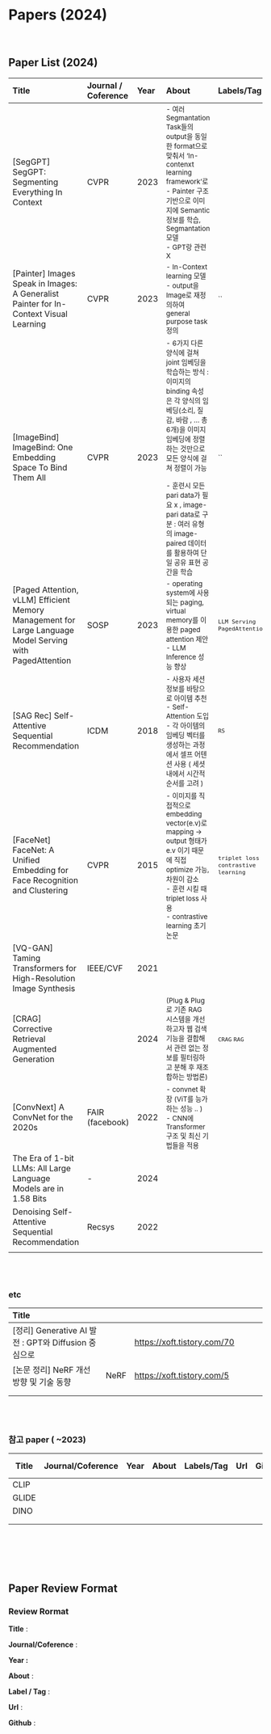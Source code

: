 # Papers (2024)

</br>

## Paper List (2024)
|                                                   Title                                                  	| Journal / Coference  	| Year 	|                                                                                                                                                                   About                                                                                                                                                                  	|             Labels/Tag             	| Read / Review 	|
|:--------------------------------------------------------------------------------	|:--------	|:----	|:---------------------------------	|:----	|:----	|
| [SegGPT] SegGPT: Segmenting Everything In Context | CVPR  | 2023 	|<sup> - 여러 Segmantation Task들의 output을 동일한 format으로 맞춰서  ‘In-contenxt learning framework’로<br>- Painter 구조 기반으로 이미지에 Semantic 정보를 학습, Segmantation 모델<br>- GPT랑 관련 X </sup> |    |   |
| [Painter] Images Speak in Images: A Generalist Painter for In-Context Visual Learning | CVPR  | 2023  |<sup> - In-Context learning 모델<br>- output을 Image로 재정의하여 general purpose task 정의 </sup>	| <sup> `` </sup>|   |
| [ImageBind] ImageBind: One Embedding Space To Bind Them All   | CVPR  | 2023 	|<sup> - 6가지 다른 양식에 걸쳐 joint 임베딩을 학습하는 방식 : 이미지의 binding 속성은 각 양식의 임베딩(소리, 질감, 바람 , … 총 6개)을 이미지 임베딩에 정렬하는 것만으로 모든 양식에 걸쳐 정렬이 가능<br><br>- 훈련시 모든 pari data가 필요 x , image-pari data로 구분  : 여러 유형의 image-paired 데이터를 활용하여 단일 공유 표현 공간을 학습 	|<sup> `` </sup>|   |
| [Paged Attention, vLLM] Efficient Memory Management for Large Language Model Serving with PagedAttention 	| SOSP  | 2023 	|<sup> - operating system에 사용되는 paging, virtual memory를 이용한 paged attention 제안<br>- LLM Inference 성능 향상  </sup>| <sup> `LLM Serving` `PagedAttention` </sup> |   |
| [SAG Rec] Self-Attentive Sequential Recommendation    | ICDM                 	| 2018 	|<sup> - 사용자 세션 정보를 바탕으로 아이템 추천<br>- Self-Attention 도입<br>- 각 아이템의 임베딩 벡터를 생성하는 과정에서 셀프 어텐션 사용 ( 세셧 내에서 시간적 순서를 고려 )  </sup>  |<sup> `RS` </sup>    |   |
| [FaceNet] FaceNet: A Unified Embedding for Face Recognition and Clustering    | CVPR  | 2015  |<sup> - 이미지를 직접적으로 embedding vector(e.v)로 mapping → output 형태가 e.v 이기 때문에 직접 optimize 가능, 차원이 감소<br>- 훈련 시킬 때 triplet loss 사용<br>- contrastive learning 초기 논문 </sup>| <sup> `triplet loss` `contrastive learning` </sup> |   |
| [VQ-GAN] Taming Transformers for High-Resolution Image Synthesis  | IEEE/CVF  | 2021  | <sup> </sup> |   |  |
| [CRAG] Corrective Retrieval Augmented Generation  |   | 2024  | <sup> (Plug & Plug 로 기존 RAG 시스템을 개선하고자 웹 검색 기능을 결합해서 관련 없는 정보를 필터링하고 분해 후 재조합하는 방법론) </sup>| <sup> `CRAG` `RAG` </sup> |   |   
| [ConvNext] A ConvNet for the 2020s    | FAIR <br>(facebook)   | 2022 	| <sup> - convnet 확장 (ViT를 능가하는 성능 .. )<br>- CNN에 Transformer 구조 및 최신 기법들을 적용  </sup>  |   |   |   
| The Era of 1-bit LLMs: All Large Language Models are in 1.58 Bits | -  | 2024 	| <sup>   </sup> | <sup> </sup> |   |
| Denoising Self-Attentive Sequential Recommendation    | Recsys    | 2022 	|<sup>   </sup> | <sup> </sup> |   |
|   |   |   | <sup>   </sup>| <sup> </sup> |   |

</br>
</br>

### etc
|                         Title                        	|      	|                             	|   	|   	|   	|
|:----------------------------------------------------	|:----	|:---------------------------	|:-	|:-	|:- |
| [정리] Generative AI 발전 : GPT와 Diffusion 중심으로 	|      	| https://xoft.tistory.com/70 	|   	|   	|   	|
| [논문 정리] NeRF 개선 방향 및 기술 동향              	| NeRF 	| https://xoft.tistory.com/5  	|   	|   	|   	|
|                                                      	|      	|                             	|   	|   	|   	|
|                                                      	|      	|                             	|   	|   	|   	|

</br>
</br>


### 참고 paper ( ~2023)

| Title | Journal/Coference  | Year | About | Labels/Tag | Url | Github/Code | Read/Review Done |
| --- | --- | --- | --- | --- | --- | --- | --- |
| CLIP |  |  |  |  |  |  |  |
| GLIDE |  |  |  |  |  |  |  |
| DINO |  |  |  |  |  |  |  |
|  |  |  |  |  |  |  |  |
|  |  |  |  |  |  |  |  |


</br>
</br>
</br>
</br>

## Paper Review Format

### **Review Rormat**

**Title** :  

**Journal/Coference** :   

**Year :**   

**About** : 

**Label / Tag** :  

**Url** :

**Github** : 
